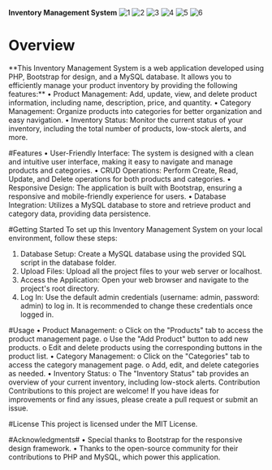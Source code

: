 **Inventory Management System**
![1](https://github.com/syazwi/inventory-system/assets/25580050/9221e92a-dad6-4cb2-aeff-d16fc89efadf)
![2](https://github.com/syazwi/inventory-system/assets/25580050/065d5aaa-a2d6-43cd-815c-79feef4a0aee)
![3](https://github.com/syazwi/inventory-system/assets/25580050/1d78c2a9-46f5-425b-be77-a8acf4dc375d)
![4](https://github.com/syazwi/inventory-system/assets/25580050/bb677b05-6230-4ab5-ae83-9d2e68c0de09)
![5](https://github.com/syazwi/inventory-system/assets/25580050/4ad77f4c-2840-4362-9432-3e8badf0b42f)
![6](https://github.com/syazwi/inventory-system/assets/25580050/786169b0-0b4c-41d6-aea9-cf2366f102c9)

<h1>Overview</h1>
**This Inventory Management System is a web application developed using PHP, Bootstrap for design, and a MySQL database. It allows you to efficiently manage your product inventory by providing the following features:**
•	Product Management: Add, update, view, and delete product information, including name, description, price, and quantity.
•	Category Management: Organize products into categories for better organization and easy navigation.
•	Inventory Status: Monitor the current status of your inventory, including the total number of products, low-stock alerts, and more.


#Features
•	User-Friendly Interface: The system is designed with a clean and intuitive user interface, making it easy to navigate and manage products and categories.
•	CRUD Operations: Perform Create, Read, Update, and Delete operations for both products and categories.
•	Responsive Design: The application is built with Bootstrap, ensuring a responsive and mobile-friendly experience for users.
•	Database Integration: Utilizes a MySQL database to store and retrieve product and category data, providing data persistence.


#Getting Started
To set up this Inventory Management System on your local environment, follow these steps:
1.	Database Setup: Create a MySQL database using the provided SQL script in the database folder.
2.	Upload Files: Upload all the project files to your web server or localhost.
3.	Access the Application: Open your web browser and navigate to the project's root directory.
4.	Log In: Use the default admin credentials (username: admin, password: admin) to log in. It is recommended to change these credentials once logged in.

   
#Usage
•	Product Management:
o	Click on the "Products" tab to access the product management page.
o	Use the "Add Product" button to add new products.
o	Edit and delete products using the corresponding buttons in the product list.
•	Category Management:
o	Click on the "Categories" tab to access the category management page.
o	Add, edit, and delete categories as needed.
•	Inventory Status:
o	The "Inventory Status" tab provides an overview of your current inventory, including low-stock alerts.
Contribution
Contributions to this project are welcome! If you have ideas for improvements or find any issues, please create a pull request or submit an issue.


#License
This project is licensed under the MIT License.


#Acknowledgments#
•	Special thanks to Bootstrap for the responsive design framework.
•	Thanks to the open-source community for their contributions to PHP and MySQL, which power this application.

